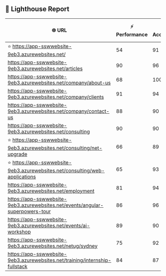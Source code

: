 ## 🚀 Lighthouse Report

| 🌐 URL | ⚡ Performance | ♿ Accessibility | ✅ Best Practices | 🔍 SEO | 📦 Bundle Size | 🗑️ Unused Bundle |
| --- | ----------- | ------------- | -------------- | --- | ---------------- | ---------------- |
| ⭐ https://app-sswwebsite-9eb3.azurewebsites.net/ | 54 | 91 | 78 | 100 | 7.49 MB | 4.70 MB |
| https://app-sswwebsite-9eb3.azurewebsites.net/articles | 90 | 96 | 78 | 92 | 4.22 MB | 2.05 MB |
| https://app-sswwebsite-9eb3.azurewebsites.net/company/about-us | 68 | 100 | 78 | 100 | 4.11 MB | 2.00 MB |
| https://app-sswwebsite-9eb3.azurewebsites.net/company/clients | 91 | 94 | 78 | 100 | 4.51 MB | 2.26 MB |
| https://app-sswwebsite-9eb3.azurewebsites.net/company/contact-us | 88 | 90 | 78 | 92 | 7.47 MB | 4.65 MB |
| https://app-sswwebsite-9eb3.azurewebsites.net/consulting | 90 | 90 | 74 | 100 | 5.23 MB | 2.24 MB |
| ⭐ https://app-sswwebsite-9eb3.azurewebsites.net/consulting/net-upgrade | 66 | 89 | 59 | 85 | 7.75 MB | 4.84 MB |
| ⭐ https://app-sswwebsite-9eb3.azurewebsites.net/consulting/web-applications | 65 | 93 | 59 | 85 | 7.74 MB | 4.85 MB |
| https://app-sswwebsite-9eb3.azurewebsites.net/employment | 81 | 94 | 78 | 100 | 4.37 MB | 2.02 MB |
| https://app-sswwebsite-9eb3.azurewebsites.net/events/angular-superpowers-tour | 86 | 96 | 74 | 100 | 7.49 MB | 4.70 MB |
| https://app-sswwebsite-9eb3.azurewebsites.net/events/ai-workshop | 89 | 90 | 74 | 92 | 7.49 MB | 4.70 MB |
| https://app-sswwebsite-9eb3.azurewebsites.net/netug/sydney | 75 | 92 | 78 | 92 | 4.59 MB | 2.29 MB |
| https://app-sswwebsite-9eb3.azurewebsites.net/training/internship-fullstack | 84 | 87 | 74 | 100 | 4.11 MB | 1.98 MB |